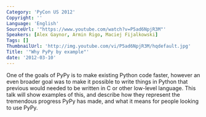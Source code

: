 ```yaml
---
Category: 'PyCon US 2012'
Copyright: ''
Language: 'English'
SourceUrl: '"https://www.youtube.com/watch?v=P5ad6NpjR3M"'
Speakers: [Alex Gaynor, Armin Rigo, Maciej Fijalkowski]
Tags: []
ThumbnailUrl: 'http://img.youtube.com/vi/P5ad6NpjR3M/hqdefault.jpg'
Title: '"Why PyPy by example"'
date: '2012-03-10'
---
```

One of the goals of PyPy is to make existing Python code faster, however an
even broader goal was to make it possible to write things in Python that
previous would needed to be written in C or other low-level language. This
talk will show examples of this, and describe how they represent the
tremendous progress PyPy has made, and what it means for people looking to use
PyPy.

